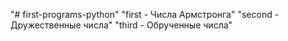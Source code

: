 "# first-programs-python" 
"first - Числа Армстронга"
"second - Дружественные числа"
"third - Обрученные числа"